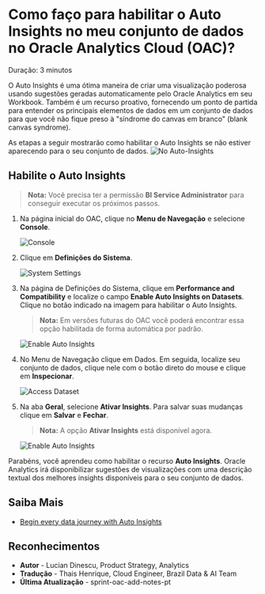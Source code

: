 # Como faço para habilitar o Auto Insights no meu conjunto de dados no Oracle Analytics Cloud (OAC)?

Duração: 3 minutos

O Auto Insights é uma ótima maneira de criar uma visualização poderosa usando sugestões geradas automaticamente pelo Oracle Analytics em seu Workbook. Também é um recurso proativo, fornecendo um ponto de partida para entender os principais elementos de dados em um conjunto de dados para que você não fique preso à "síndrome do canvas em branco" (blank canvas syndrome).

As etapas a seguir mostrarão como habilitar o Auto Insights se não estiver aparecendo para o seu conjunto de dados.
   ![No Auto-Insights](images/dataset-no-auto-insights.png)

## Habilite o Auto Insights
  > **Nota:** Você precisa ter a permissão **BI Service Administrator** para conseguir executar os próximos passos.

1. Na página inicial do OAC, clique no **Menu de Navegação** e selecione **Console**.

   ![Console](images/console.png)

2. Clique em **Definições do Sistema**.

   ![System Settings](images/system-settings.png)

3. Na página de Definições do Sistema, clique em **Performance and Compatibility** e localize o campo **Enable Auto Insights on Datasets**. Clique no botão indicado na imagem para habilitar o Auto Insights.
      > **Nota:** Em versões futuras do OAC você poderá encontrar essa opção habilitada de forma automática por padrão.

      ![Enable Auto Insights](images/enable-auto-insights.png)


4. No Menu de Navegação clique em Dados. Em seguida, localize seu conjunto de dados, clique nele com o botão direto do mouse e clique em **Inspecionar**.

      ![Access Dataset](images/access-dataset.png)

5. Na aba **Geral**, selecione **Ativar Insights**. Para salvar suas mudanças clique em **Salvar** e **Fechar**.
      > **Nota:** A opção **Ativar Insights** está disponível agora.

      ![Enable Auto Insights](images/dataset-enable-auto-insights.png)


Parabéns, você aprendeu como habilitar o recurso **Auto Insights**.
Oracle Analytics irá disponibilizar sugestões de visualizações com uma descrição textual dos melhores insights disponíveis para o seu conjunto de dados.


## Saiba Mais
* [Begin every data journey with Auto Insights](https://blogs.oracle.com/analytics/post/begin-every-data-journey-with-auto-insights)

## Reconhecimentos
* **Autor** - Lucian Dinescu, Product Strategy, Analytics
* **Tradução** - Thais Henrique, Cloud Engineer, Brazil Data & AI Team
* **Última Atualização** - sprint-oac-add-notes-pt
